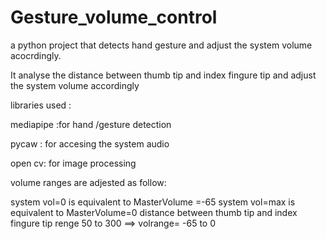 # Gesture_volume_control


a python project that detects hand gesture and adjust the system volume acocrdingly.

It analyse the distance between thumb tip and index fingure tip and adjust the system volume accordingly

libraries used :

mediapipe :for hand /gesture detection

pycaw : for accesing the system audio

open cv: for image processing

volume ranges are adjested as follow:

   system vol=0 is equivalent to MasterVolume =-65 
   system vol=max is equivalent to MasterVolume=0
   distance between thumb tip  and index fingure tip renge  50 to 300 ==> volrange= -65 to 0
